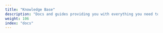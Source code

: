 ```yaml
---
title: "Knowledge Base"
description: "Docs and guides providing you with everything you need to know when it comes to creating and distributing applications with Replicated."
weight: 106
index: "docs"
---
```

